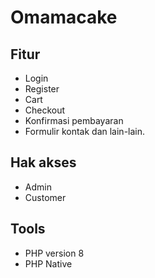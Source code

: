 # Omamacake


## Fitur
- Login
- Register
- Cart
- Checkout
- Konfirmasi pembayaran
- Formulir kontak
dan lain-lain.

## Hak akses
- Admin
- Customer

## Tools
- PHP version 8
- PHP Native
